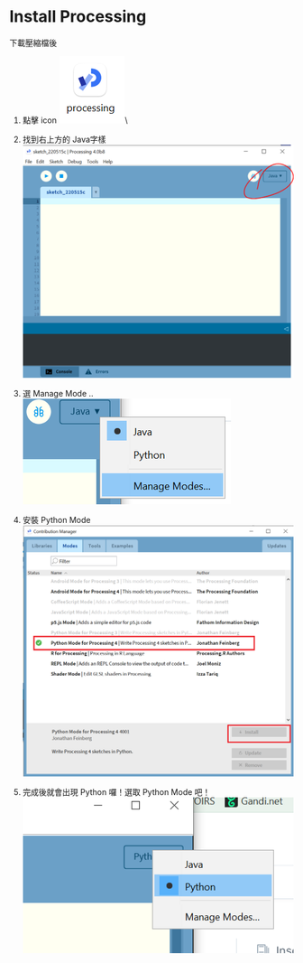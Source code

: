 # Install Processing

下載壓縮檔後

1. 點擊 icon ![](<.gitbook/assets/圖片 (4) (1) (1).png>)\

2. 找到右上方的 Java字樣\
   ![](<.gitbook/assets/圖片 (5) (1) (1).png>)
3. 選 Manage Mode ..\
   ![](<.gitbook/assets/圖片 (1).png>)
4. 安裝 Python Mode\
   ![](<.gitbook/assets/圖片 (6).png>)
5. 完成後就會出現 Python 囉！選取 Python Mode 吧！\
   ![](<.gitbook/assets/圖片 (1) (1).png>)
